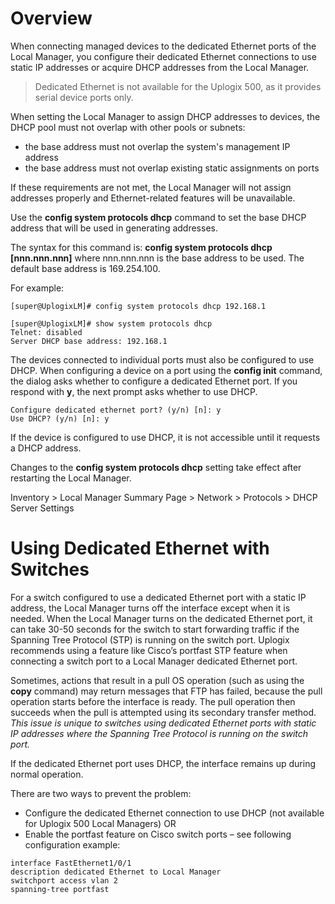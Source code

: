 <!-- 5.4 -->

# Overview

When connecting managed devices to the dedicated Ethernet ports of the Local Manager, you configure their dedicated Ethernet connections to use static IP addresses or acquire DHCP addresses from the Local Manager.

> Dedicated Ethernet is not available for the Uplogix 500, as it provides serial device ports only.

When setting the Local Manager to assign DHCP addresses to devices, the DHCP pool must not overlap with other pools or subnets:

 - the base address must not overlap the system's management IP address
 - the base address must not overlap existing static assignments on ports

<div class='warning' /> If these requirements are not met, the Local Manager will not assign addresses properly and Ethernet-related features will be unavailable. </div>

Use the **config system protocols dhcp** command to set the base DHCP address that will be used in generating addresses.

The syntax for this command is: **config system protocols dhcp [nnn.nnn.nnn]** where nnn.nnn.nnn is the base address to be used. The default base address is 169.254.100.

For example:

```
[super@UplogixLM]# config system protocols dhcp 192.168.1 

[super@UplogixLM]# show system protocols dhcp
Telnet: disabled
Server DHCP base address: 192.168.1
```

The devices connected to individual ports must also be configured to use DHCP. When configuring a device on a port using the **config init** command, the dialog asks whether to configure a dedicated Ethernet port. If you respond with **y**, the next prompt asks whether to use DHCP. 

```
Configure dedicated ethernet port? (y/n) [n]: y
Use DHCP? (y/n) [n]: y
```

If the device is configured to use DHCP, it is not accessible until it requests a DHCP address.

Changes to the **config system protocols dhcp** setting take effect after restarting the Local Manager.

<div class='ucc' />Inventory > Local Manager Summary Page > Network > Protocols > DHCP Server Settings</div>

# Using Dedicated Ethernet with Switches

For a switch configured to use a dedicated Ethernet port with a static IP address, the Local Manager turns off the interface except when it is needed. When the Local Manager turns on the dedicated Ethernet port, it can take 30-50 seconds for the switch to start forwarding traffic if the Spanning Tree Protocol (STP) is running on the switch port.  Uplogix recommends using a feature like Cisco’s portfast STP feature when connecting a switch port to a Local Manager dedicated Ethernet port.

Sometimes, actions that result in a pull OS operation (such as using the **copy** command) may return messages that FTP has failed, because the pull operation starts before the interface is ready. The pull operation then succeeds when the pull is attempted using its secondary transfer method. *This issue is unique to switches using dedicated Ethernet ports with static IP addresses where the Spanning Tree Protocol is running on the switch port.*

If the dedicated Ethernet port uses DHCP, the interface remains up during normal operation.

There are two ways to prevent the problem:

 - Configure the dedicated Ethernet connection to use DHCP (not available for Uplogix  500 Local Managers)
OR
 - Enable the portfast feature on Cisco switch ports – see following configuration example:
 
```
interface FastEthernet1/0/1
description dedicated Ethernet to Local Manager
switchport access vlan 2
spanning-tree portfast
```